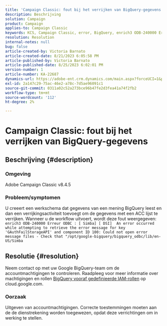 ```yaml
---
title: 'Campaign Classic: fout bij het verrijken van BigQuery-gegevens'
description: Beschrijving
solution: Campaign
product: Campaign
applies-to: Campaign Classic
keywords: KCS, Campaign Classic, error, BigQuery, enrich3 ODB-240000 Erreur ODBC
resolution: Resolution
internal-notes: null
bug: false
article-created-by: Victoria Barnato
article-created-date: 8/21/2023 6:05:58 PM
article-published-by: Victoria Barnato
article-published-date: 8/25/2023 6:02:01 PM
version-number: 1
article-number: KA-22687
dynamics-url: https://adobe-ent.crm.dynamics.com/main.aspx?forceUCI=1&pagetype=entityrecord&etn=knowledgearticle&id=7d771c5f-4d40-ee11-bdf3-6045bd0065b6
exl-id: 2a147c29-75ac-46e2-a78c-7d5ae96091c1
source-git-commit: 0311a02c52a273bce96b47fe2d3fea41a74f2fb2
workflow-type: tm+mt
source-wordcount: '112'
ht-degree: 2%

---
```


# Campaign Classic: fout bij het verrijken van BigQuery-gegevens

## Beschrijving {#description}


### Omgeving

Adobe Campaign Classic v8.4.5



### Probleem/symptomen

U creeert een werkschema dat gegevens van een mening BigQuery leest en dan een verrijkingsactiviteit toevoegt om de gegevens met een ACC lijst te verrijken. Wanneer u de workflow uitvoert, wordt deze fout weergegeven:  
`enrich3 ODB-240000 Erreur ODBC : [ Simba] [ DSI]  An error occurred while attempting to retrieve the error message for key 'GAuthFailStorageAPI' and component ID 100: Could not open error message files - Check that "/opt/google-bigquery/bigquery_odbc/lib/en-US/Simba`


## Resolutie {#resolution}


Neem contact op met uw Google BigQuery-team om de accountmachtigingen te controleren. Raadpleeg voor meer informatie over machtigingen en rollen [BigQuery vooraf gedefinieerde IAM-rollen](https://cloud.google.com/bigquery/docs/access-control#bigquery) op cloud.google.com.

### <b>Oorzaak</b>

Uitgeven van accountmachtigingen. Correcte toestemmingen moeten aan de de dienstrekening worden toegewezen, opdat deze verrichtingen om in werking te stellen.
